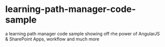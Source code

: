 learning-path-manager-code-sample
=================================

a learning path manager code sample showing off rhe power of AngularJS &amp; SharePoint Apps, workflow and much more

